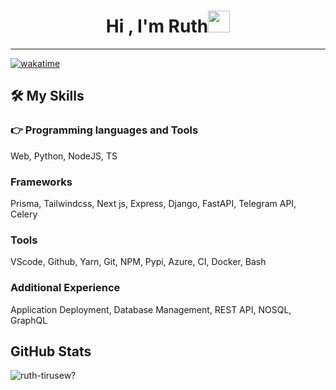 
<h1 align="center">Hi , I'm Ruth<img src="https://media.giphy.com/media/hvRJCLFzcasrR4ia7z/giphy.gif" width="35"></h1>
<hr/>


[![wakatime](https://wakatime.com/badge/user/936f7950-82b3-456e-a029-4d5d12fb8bdc.svg)](https://wakatime.com/@936f7950-82b3-456e-a029-4d5d12fb8bdc)


## 🛠️ My Skills
### 👉 Programming languages and Tools

Web, Python, NodeJS, TS

### Frameworks

Prisma, Tailwindcss, Next js, Express, Django, FastAPI, Telegram API, Celery

### Tools

VScode, Github, Yarn, Git, NPM, Pypi, Azure, CI, Docker, Bash

### Additional Experience

Application Deployment, Database Management, REST API, NOSQL, GraphQL

## GitHub Stats

<p><img align="center" src="https://github-readme-streak-stats.herokuapp.com/?user=ruth-tirusew" alt="ruth-tirusew?" /></p>



